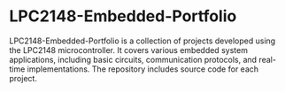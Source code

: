 # LPC2148-Embedded-Portfolio
LPC2148-Embedded-Portfolio is a collection of projects developed using the LPC2148 microcontroller. It covers various embedded system applications, including basic circuits, communication protocols, and real-time implementations. The repository includes source code for each project.
